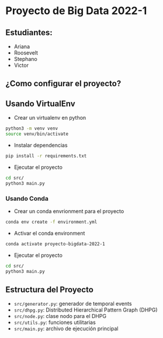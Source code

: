 # Proyecto de Big Data 2022-1
## Estudiantes:

- Ariana
- Roosevelt
- Stephano
- Victor

## ¿Como configurar el proyecto?

## Usando VirtualEnv

- Crear un virtualenv en python

```bash
python3 -m venv venv
source venv/bin/activate
```

- Instalar dependencias

```bash
pip install -r requirements.txt
```

- Ejecutar el proyecto
  
```bash
cd src/
python3 main.py
```

### Usando Conda

- Crear un conda envrionment para el proyecto

```bash
conda env create -f environment.yml
```

- Activar el conda environment

```bash
conda activate proyecto-bigdata-2022-1
```

- Ejecutar el proyecto
  
```bash
cd src/
python3 main.py
```

## Estructura del Proyecto

- `src/generator.py`: generador de temporal events
- `src/dhpg.py`: Distributed Hierarchical Pattern Graph (DHPG)
- `src/node.py`: clase nodo para el DHPG
- `src/utils.py`: funciones utilitarias
- `src/main.py`: archivo de ejecución principal